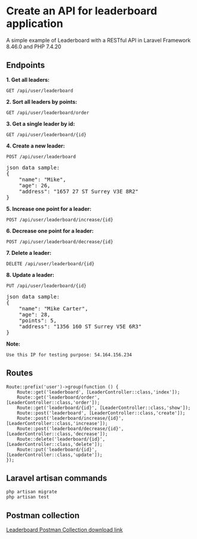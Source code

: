 # Create an API for leaderboard application

A simple example of Leaderboard with a RESTful API in Laravel Framework 8.46.0 and PHP 7.4.20

## Endpoints

**1. Get all leaders:**

`GET /api/user/leaderboard`

**2. Sort all leaders by points:**

`GET /api/user/leaderboard/order`

**3. Get a single leader by id:**

`GET /api/user/leaderboard/{id}`

**4. Create a new leader:**

`POST /api/user/leaderboard`
<pre>
json data sample:
{
    "name": "Mike",
    "age": 26,
    "address": "1657 27 ST Surrey V3E 8R2"
}
</pre>

**5. Increase one point for a leader:**

`POST /api/user/leaderboard/increase/{id}`

**6. Decrease one point for a leader:**

`POST /api/user/leaderboard/decrease/{id}`

**7. Delete a leader:**

`DELETE /api/user/leaderboard/{id}`

**8. Update a leader:**

`PUT /api/user/leaderboard/{id}`
<pre>
json data sample:
{
    "name": "Mike Carter",
    "age": 28,
    "points": 5,
    "address": "1356 160 ST Surrey V5E 6R3"
}
</pre>

**Note:**

`Use this IP for testing purpose: 54.164.156.234`

## Routes

```
Route::prefix('user')->group(function () {
    Route::get('leaderboard', [LeaderController::class,'index']);
    Route::get('leaderboard/order', [LeaderController::class,'order']);
    Route::get('leaderboard/{id}', [LeaderController::class,'show']);
    Route::post('leaderboard', [LeaderController::class,'create']);
    Route::post('leaderboard/increase/{id}', [LeaderController::class,'increase']);
    Route::post('leaderboard/decrease/{id}', [LeaderController::class,'decrease']);
    Route::delete('leaderboard/{id}', [LeaderController::class,'delete']);
    Route::put('leaderboard/{id}', [LeaderController::class,'update']);
});
```

## Laravel artisan commands

```
php artisan migrate
php artisan test 
```

## Postman collection
[Leaderboard Postman Collection download link](https://drive.google.com/file/d/1uKcpn9ePBoPZlK3eq3r-bYy6De3dvOoW/view?usp=sharing)
